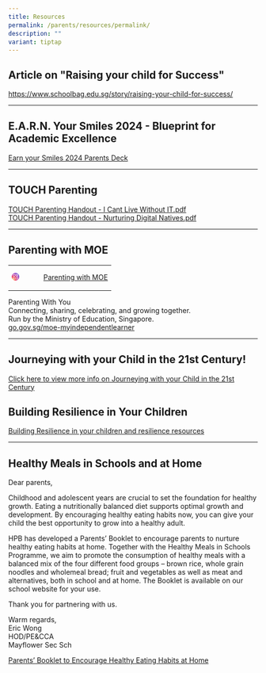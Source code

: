 ```yaml
---
title: Resources
permalink: /parents/resources/permalink/
description: ""
variant: tiptap
---
```

<h2>Article on "Raising your child for Success"</h2>
<p><a href="https://www.schoolbag.edu.sg/story/raising-your-child-for-success/" rel="noopener noreferrer nofollow" target="_blank">https://www.schoolbag.edu.sg/story/raising-your-child-for-success/</a>
</p>
<hr>
<h2>E.A.R.N. Your Smiles 2024 - Blueprint for Academic Excellence</h2>
<p><a href="https://for.edu.sg/earn-your-smiles2024parents" rel="noopener nofollow" target="_blank">Earn your Smiles 2024 Parents Deck</a>
</p>
<hr>
<h2>TOUCH Parenting</h2>
<p><a href="/files/IT.pdf" rel="noopener noreferrer nofollow" target="_blank">TOUCH Parenting Handout - I Cant Live Without IT.pdf</a>
<br><a href="/files/TOUCH.pdf" rel="noopener noreferrer nofollow" target="_blank">TOUCH Parenting Handout - Nurturing Digital Natives.pdf</a>
</p>
<hr>
<h2>Parenting with MOE</h2>
<table style="minWidth: 50px">
<colgroup>
<col>
<col>
</colgroup>
<tbody>
<tr>
<td rowspan="1" colspan="1">
<div class="isomer-image-wrapper">
<img style="width: 30%;" height="auto" width="100%" alt="" src="/images/icon_instagram.svg">
</div>
</td>
<td rowspan="1" colspan="1">
<p><a href="https://www.instagram.com/parentingwith.moesg/" rel="noopener noreferrer nofollow" target="_blank">Parenting with MOE</a>
</p>
</td>
</tr>
</tbody>
</table>
<p>Parenting With You
<br>Connecting, sharing, celebrating, and growing together.
<br>Run by the Ministry of Education, Singapore.
<br><a href="https://go.gov.sg/moe-myindependentlearner" rel="noopener noreferrer nofollow" target="_blank">go.gov.sg/moe-myindependentlearner</a>
</p>
<hr>
<h2>Journeying with your Child in the 21st Century!</h2>
<p><a href="/files/Journey.pdf" rel="noopener noreferrer nofollow" target="_blank">Click here to view more info on Journeying with your Child in the 21st Century</a>
</p>
<h2>Building Resilience in Your Children</h2>
<p><a href="/files/resilience.pdf" rel="noopener noreferrer nofollow" target="_blank">Building Resilience in your children and resilience resources</a>
</p>
<hr>
<h2>Healthy Meals in Schools and at Home</h2>
<p>Dear parents,</p>
<p>Childhood and adolescent years are crucial to set the foundation for healthy
growth. Eating a nutritionally balanced diet supports optimal growth and
development. By encouraging healthy eating habits now, you can give your
child the best opportunity to grow into a healthy adult.</p>
<p>HPB has developed a Parents’ Booklet to encourage parents to nurture healthy
eating habits at home. Together with the Healthy Meals in Schools Programme,
we aim to promote the consumption of healthy meals with a balanced mix
of the four different food groups – brown rice, whole grain noodles and
wholemeal bread; fruit and vegetables as well as meat and alternatives,
both in school and at home. The Booklet is available on our school website
for your use.</p>
<p>Thank you for partnering with us.</p>
<p>Warm regards,
<br>Eric Wong
<br>HOD/PE&amp;CCA
<br>Mayflower Sec Sch</p>
<p><a href="/files/hpb.pdf" rel="noopener noreferrer nofollow" target="_blank">Parents’ Booklet to Encourage Healthy Eating Habits at Home</a>
</p>